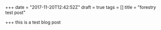 +++
date = "2017-11-20T12:42:52Z"
draft = true
tags = []
title = "forestry test post"

+++
this is a test blog post